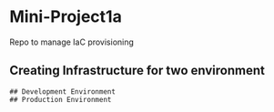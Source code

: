 # Mini-Project1a
Repo to manage IaC provisioning

## Creating Infrastructure for two environment
    ## Development Environment
    ## Production Environment

